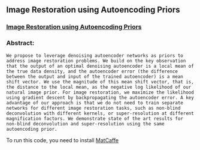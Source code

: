 ## Image Restoration using Autoencoding Priors

### [Image Restoration using Autoencoding Priors](http://www.cgg.unibe.ch/publications/image-restoration-using-autoencoding-priors)

### Abstract:
```We propose to leverage denoising autoencoder networks as priors to address image restoration problems. We build on the key observation that the output of an optimal denoising autoencoder is a local mean of the true data density, and the autoencoder error (the difference between the output and input of the trained autoencoder) is a mean shift vector. We use the magnitude of this mean shift vector, that is, the distance to the local mean, as the negative log likelihood of our natural image prior. For image restoration, we maximize the likelihood using gradient descent by backpropagating the autoencoder error. A key advantage of our approach is that we do not need to train separate networks for different image restoration tasks, such as non-blind deconvolution with different kernels, or super-resolution at different magnification factors. We demonstrate state of the art results for non-blind deconvolution and super-resolution using the same autoencoding prior.```

To run this code, you need to install [MatCaffe](http://caffe.berkeleyvision.org)


